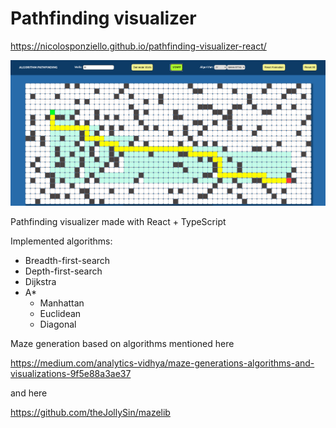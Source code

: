 # Pathfinding visualizer 

https://nicolosponziello.github.io/pathfinding-visualizer-react/

![image](imgs/pathfinding.png)

Pathfinding visualizer made with React + TypeScript

Implemented algorithms:
- Breadth-first-search
- Depth-first-search
- Dijkstra
- A*
    - Manhattan
    - Euclidean
    - Diagonal

Maze generation based on algorithms mentioned here

https://medium.com/analytics-vidhya/maze-generations-algorithms-and-visualizations-9f5e88a3ae37

and here

https://github.com/theJollySin/mazelib
